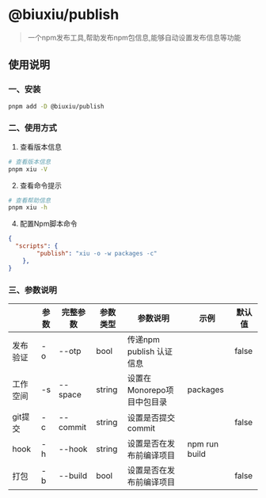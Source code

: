 # @biuxiu/publish
> 一个npm发布工具,帮助发布npm包信息,能够自动设置发布信息等功能

## 使用说明
### 一、安装
```sh
pnpm add -D @biuxiu/publish
```

### 二、使用方式
1. 查看版本信息
```sh
# 查看版本信息
pnpm xiu -V
```
2. 查看命令提示
```sh
# 查看帮助信息
pnpm xiu -h
```
4. 配置Npm脚本命令
```json
{
  "scripts": {
		"publish": "xiu -o -w packages -c"
	},
}
```
### 三、参数说明

|          | 参数 | 完整参数 | 参数类型 | 参数说明                   | 示例          | 默认值 |
| -------- | ---- | -------- | -------- | -------------------------- | ------------- | ------ |
| 发布验证 | -o   | --otp    | bool     | 传递npm publish 认证信息   |               | false  |
| 工作空间 | -s   | --space  | string   | 设置在Monorepo项目中包目录 | packages      |
| git提交  | -c   | --commit | string   | 设置是否提交commit         |               | false  |
| hook     | -h   | --hook   | string   | 设置是否在发布前编译项目   | npm run build |        |
| 打包     | -b   | --build  | bool     | 设置是否在发布前编译项目   |               | false  |
